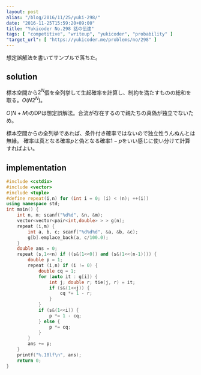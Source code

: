 ```yaml
---
layout: post
alias: "/blog/2016/11/25/yuki-298/"
date: "2016-11-25T15:59:20+09:00"
title: "Yukicoder No.298 話の伝達"
tags: [ "competitive", "writeup", "yukicoder", "probability" ]
"target_url": [ "https://yukicoder.me/problems/no/298" ]
---
```


想定誤解法を書いてサンプルで落ちた。

## solution

標本空間から$2^N$個を全列挙して生起確率を計算し、制約を満たすものの総和を取る。$O(N 2^N)$。

$O(N + M)$のDPは想定誤解法。合流が存在するので親たちの真偽が独立でないため。

標本空間からの全列挙であれば、条件付き確率ではないので独立性うんぬんとは無縁。
確率は真となる確率$p$と偽となる確率$1-p$をいい感じに使い分けて計算すればよい。

## implementation

``` c++
#include <cstdio>
#include <vector>
#include <tuple>
#define repeat(i,n) for (int i = 0; (i) < (n); ++(i))
using namespace std;
int main() {
    int n, m; scanf("%d%d", &n, &m);
    vector<vector<pair<int,double> > > g(n);
    repeat (i,m) {
        int a, b, c; scanf("%d%d%d", &a, &b, &c);
        g[b].emplace_back(a, c/100.0);
    }
    double ans = 0;
    repeat (s,1<<n) if ((s&(1<<0)) and (s&(1<<(n-1)))) {
        double p = 1;
        repeat (i,n) if (i != 0) {
            double cq = 1;
            for (auto it : g[i]) {
                int j; double r; tie(j, r) = it;
                if (s&(1<<j)) {
                    cq *= 1 - r;
                }
            }
            if (s&(1<<i)) {
                p *= 1 - cq;
            } else {
                p *= cq;
            }
        }
        ans += p;
    }
    printf("%.10lf\n", ans);
    return 0;
}
```
